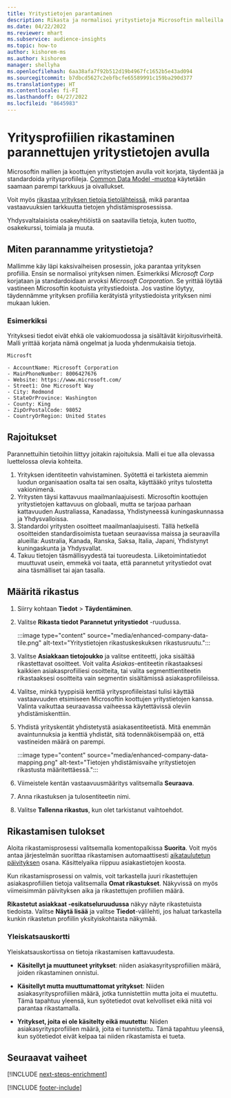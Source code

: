 ```yaml
---
title: Yritystietojen parantaminen
description: Rikasta ja normalisoi yritystietoja Microsoftin malleilla.
ms.date: 04/22/2022
ms.reviewer: mhart
ms.subservice: audience-insights
ms.topic: how-to
author: kishorem-ms
ms.author: kishorem
manager: shellyha
ms.openlocfilehash: 6aa38afa7f92b512d19b4967fc1652b5e43ad094
ms.sourcegitcommit: b7dbcd5627c2ebfbcfe65589991c159ba290d377
ms.translationtype: HT
ms.contentlocale: fi-FI
ms.lasthandoff: 04/27/2022
ms.locfileid: "8645983"
---
```

# <a name="enrichment-of-company-profiles-with-enhanced-company-data"></a>Yritysprofiilien rikastaminen parannettujen yritystietojen avulla

Microsoftin mallien ja koottujen yritystietojen avulla voit korjata, täydentää ja standardoida yritysprofiileja. [Common Data Model -muotoa](/common-data-model/schema/core/applicationcommon/account) käytetään saamaan parempi tarkkuus ja oivallukset.

Voit myös [rikastaa yrityksen tietoja tietolähteissä](data-sources-enrichment.md), mikä parantaa vastaavuuksien tarkkuutta tietojen yhdistämisprosessissa. 

Yhdysvaltalaisista osakeyhtiöistä on saatavilla tietoja, kuten tuotto, osakekurssi, toimiala ja muuta.  

## <a name="how-we-enhance-company-data"></a>Miten parannamme yritystietoja?

Mallimme käy läpi kaksivaiheisen prosessin, joka parantaa yrityksen profiilia. Ensin se normalisoi yrityksen nimen. Esimerkiksi *Microsoft Corp* korjataan ja standardoidaan arvoksi *Microsoft Corporation*. Se yrittää löytää vastineen Microsoftin kootuista yritystiedoista. Jos vastine löytyy, täydennämme yrityksen profiilia kerätyistä yritystiedoista yrityksen nimi mukaan lukien.


### <a name="example"></a>Esimerkiksi

Yrityksesi tiedot eivät ehkä ole vakiomuodossa ja sisältävät kirjoitusvirheitä. Malli yrittää korjata nämä ongelmat ja luoda yhdenmukaisia tietoja.

```Input
Microsft
```

```Output
- AccountName: Microsoft Corporation
- MainPhoneNumber: 8006427676
- Website: https://www.microsoft.com/
- Street1: One Microsoft Way
- City: Redmond
- StateOrProvince: Washington
- County: King
- ZipOrPostalCode: 98052
- CountryOrRegion: United States
```

## <a name="limitations"></a>Rajoitukset

Parannettuihin tietoihin liittyy joitakin rajoituksia. Malli ei tue alla olevassa luettelossa olevia kohteita.

1.  Yrityksen identiteetin vahvistaminen. Syötettä ei tarkisteta aiemmin luodun organisaation osalta tai sen osalta, käyttääkö yritys tulostetta vakionimenä.
2.  Yritysten täysi kattavuus maailmanlaajuisesti. Microsoftin koottujen yritystietojen kattavuus on globaali, mutta se tarjoaa parhaan kattavuuden Australiassa, Kanadassa, Yhdistyneessä kuningaskunnassa ja Yhdysvalloissa.
3.  Standardoi yritysten osoitteet maailmanlaajuisesti. Tällä hetkellä osoitteiden standardisoimista tuetaan seuraavissa maissa ja seuraavilla alueilla: Australia, Kanada, Ranska, Saksa, Italia, Japani, Yhdistynyt kuningaskunta ja Yhdysvallat.
4.  Takuu tietojen täsmällisyydestä tai tuoreudesta. Liiketoimintatiedot muuttuvat usein, emmekä voi taata, että parannetut yritystiedot ovat aina täsmälliset tai ajan tasalla.

## <a name="configure-the-enrichment"></a>Määritä rikastus

1. Siirry kohtaan **Tiedot** > **Täydentäminen**.

1. Valitse **Rikasta tiedot** **Parannetut yritystiedot** -ruudussa.

   :::image type="content" source="media/enhanced-company-data-tile.png" alt-text="Yritystietojen rikastuskeskuksen rikastusruutu.":::

1. Valitse **Asiakkaan tietojoukko** ja valitse entiteetti, joka sisältää rikastettavat osoitteet. Voit valita *Asiakas*-entiteetin rikastaaksesi kaikkien asiakasprofiiliesi osoitteita, tai valita segmenttientiteetin rikastaaksesi osoitteita vain segmentin sisältämissä asiakasprofiileissa.

1. Valitse, minkä tyyppisiä kenttiä yritysprofiileistasi tulisi käyttää vastaavuuden etsimiseen Microsoftin koottujen yritystietojen kanssa. Valinta vaikuttaa seuraavassa vaiheessa käytettävissä oleviin yhdistämiskenttiin.

1.  Yhdistä yrityskentät yhdistetystä asiakasentiteetistä. Mitä enemmän avaintunnuksia ja kenttiä yhdistät, sitä todennäköisempää on, että vastineiden määrä on parempi.

    :::image type="content" source="media/enhanced-company-data-mapping.png" alt-text="Tietojen yhdistämisvaihe yritystietojen rikastusta määritettäessä.":::

1. Viimeistele kentän vastaavuusmääritys valitsemalla **Seuraava**.

1. Anna rikastuksen ja tulosentiteetin nimi.

1. Valitse **Tallenna rikastus**, kun olet tarkistanut vaihtoehdot.

## <a name="enrichment-results"></a>Rikastamisen tulokset

Aloita rikastamisprosessi valitsemalla komentopalkissa **Suorita**. Voit myös antaa järjestelmän suorittaa rikastamisen automaattisesti [aikataulutetun päivityksen](system.md#schedule-tab) osana. Käsittelyaika riippuu asiakastietojen koosta.

Kun rikastamisprosessi on valmis, voit tarkastella juuri rikastettujen asiakasprofiilien tietoja valitsemalla **Omat rikastukset**. Näkyvissä on myös viimeisimmän päivityksen aika ja rikastettujen profiilien määrä.

**Rikastetut asiakkaat -esikatseluruudussa** näkyy näyte rikastetuista tiedoista. Valitse **Näytä lisää** ja valitse **Tiedot**-välilehti, jos haluat tarkastella kunkin rikastetun profiilin yksityiskohtaista näkymää.

### <a name="overview-card"></a>Yleiskatsauskortti

Yleiskatsauskortissa on tietoja rikastamisen kattavuudesta. 

* **Käsitellyt ja muuttuneet yritykset**: niiden asiakasyritysprofiilien määrä, joiden rikastaminen onnistui.

* **Käsitellyt mutta muuttumattomat yritykset**: Niiden asiakasyritysprofiilien määrä, jotka tunnistettiin mutta joita ei muutettu. Tämä tapahtuu yleensä, kun syötetiedot ovat kelvolliset eikä niitä voi parantaa rikastamalla.

* **Yritykset, joita ei ole käsitelty eikä muutettu**: Niiden asiakasyritysprofiilien määrä, joita ei tunnistettu. Tämä tapahtuu yleensä, kun syötetiedot eivät kelpaa tai niiden rikastamista ei tueta.

## <a name="next-steps"></a>Seuraavat vaiheet

[!INCLUDE [next-steps-enrichment](includes/next-steps-enrichment.md)]

[!INCLUDE [footer-include](includes/footer-banner.md)]

